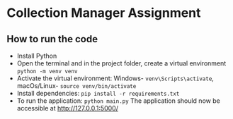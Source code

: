 # **Collection Manager Assignment**

## How to run the code

- Install Python
- Open the terminal and in the project folder, create a virtual environment `python -m venv venv`
- Activate the virtual environment: Windows- `venv\Scripts\activate`, macOs/Linux- `source venv/bin/activate`
- Install dependencies: `pip install -r requirements.txt`
- To run the application: `python main.py`
The application should now be accessible at http://127.0.0.1:5000/
